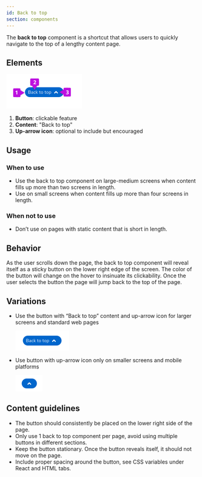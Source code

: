 ```yaml
---
id: Back to top
section: components
---
```

The **back to top** component is a shortcut that allows users to quickly navigate to the top of a lengthy content page. 

## Elements 

<img src="./img/elements.png" alt="image showing back to top elements " width="200" />

1. **Button**: clickable feature
2. **Content**: "Back to top"
3. **Up-arrow icon**: optional to include but encouraged

## Usage 

### When to use

* Use the back to top component on large-medium screens when content fills up more than two screens in length. 
* Use on small screens when content fills up more than four screens in length. 

### When not to use

* Don’t use on pages with static content that is short in length. 

## Behavior 
As the user scrolls down the page, the back to top component will reveal itself as a sticky button on the lower right edge of the screen. The color of the button will change on the hover to insinuate its clickability. Once the user selects the button the page will jump back to the top of the page.

## Variations
* Use the button with “Back to top” content and up-arrow icon for larger screens and standard web pages

  <img src="./img/backtotop.png" alt="image showing back to top button " width="141" />
  
* Use button with up-arrow icon only on smaller screens and mobile platforms

  <img src="./img/up-arrow.png" alt="image showing up-arrow button " width="72" />

## Content guidelines
* The button should consistently be placed on the lower right side of the page.
* Only use 1 back to top component per page, avoid using multiple buttons in different sections.
* Keep the button stationary. Once the button reveals itself, it should not move on the page.
* Include proper spacing around the button, see CSS variables under React and HTML tabs.
